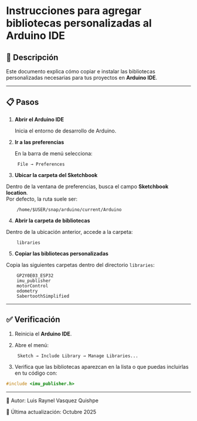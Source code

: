 
# Instrucciones para agregar bibliotecas personalizadas al Arduino IDE

## 🧩 Descripción
Este documento explica cómo copiar e instalar las bibliotecas personalizadas necesarias para tus proyectos en **Arduino IDE**.

---

## 📋 Pasos

1. **Abrir el Arduino IDE**

   Inicia el entorno de desarrollo de Arduino.

2. **Ir a las preferencias**

   En la barra de menú selecciona:

        File → Preferences

3. **Ubicar la carpeta del Sketchbook**

Dentro de la ventana de preferencias, busca el campo **Sketchbook location**.  
Por defecto, la ruta suele ser:

        /home/$USER/snap/arduino/current/Arduino


4. **Abrir la carpeta de bibliotecas**

Dentro de la ubicación anterior, accede a la carpeta:

        libraries


5. **Copiar las bibliotecas personalizadas**

Copia las siguientes carpetas dentro del directorio `libraries`:

        GP2Y0E03_ESP32
        imu_publisher
        motorControl
        odometry
        SabertoothSimplified


---

## ✅ Verificación

1. Reinicia el **Arduino IDE**.  
2. Abre el menú:

        Sketch → Include Library → Manage Libraries...

3. Verifica que las bibliotecas aparezcan en la lista o que puedas incluirlas en tu código con:
```cpp
#include <imu_publisher.h>
```


---

📁 Autor: Luis Raynel Vasquez Quishpe

📅 Última actualización: Octubre 2025